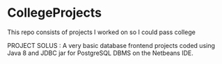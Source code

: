 # CollegeProjects
This repo consists of projects I worked on so I could pass college

PROJECT SOLUS : 
  A very basic database frontend projects coded using Java 8 and JDBC jar for PostgreSQL DBMS on the Netbeans IDE.

